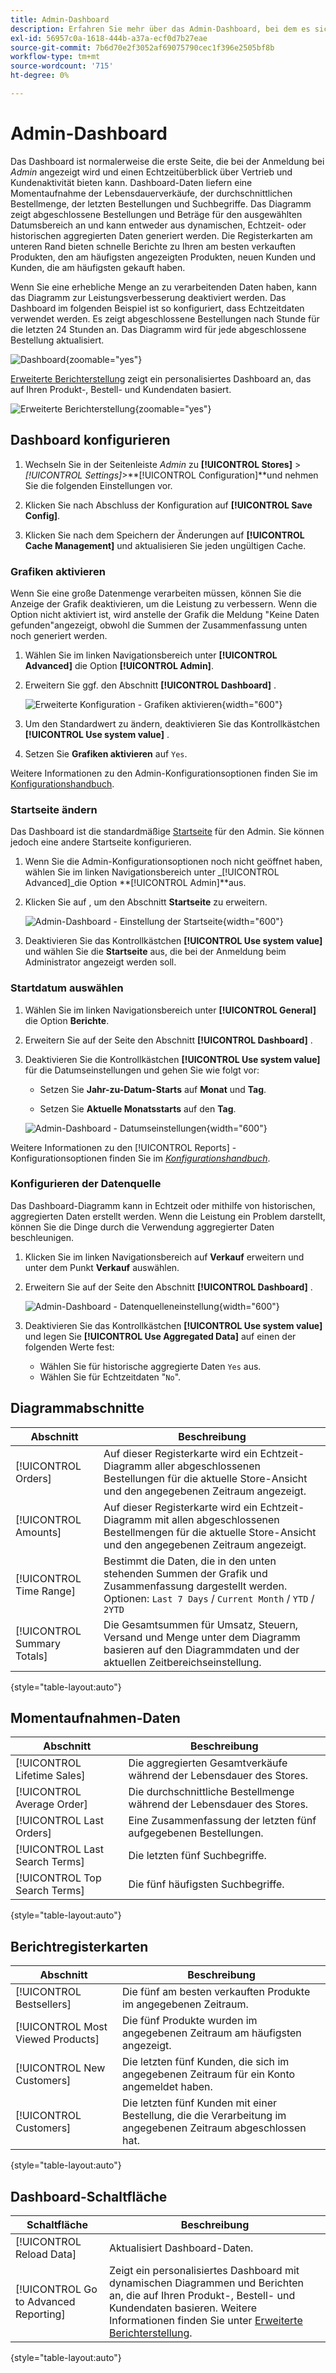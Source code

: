 ```yaml
---
title: Admin-Dashboard
description: Erfahren Sie mehr über das Admin-Dashboard, bei dem es sich normalerweise um die erste Seite handelt, die bei der Anmeldung angezeigt wird.
exl-id: 56957c0a-1618-444b-a37a-ecf0d7b27eae
source-git-commit: 7b6d70e2f3052af69075790cec1f396e2505bf8b
workflow-type: tm+mt
source-wordcount: '715'
ht-degree: 0%

---
```


# Admin-Dashboard

Das Dashboard ist normalerweise die erste Seite, die bei der Anmeldung bei _Admin_ angezeigt wird und einen Echtzeitüberblick über Vertrieb und Kundenaktivität bieten kann. Dashboard-Daten liefern eine Momentaufnahme der Lebensdauerverkäufe, der durchschnittlichen Bestellmenge, der letzten Bestellungen und Suchbegriffe. Das Diagramm zeigt abgeschlossene Bestellungen und Beträge für den ausgewählten Datumsbereich an und kann entweder aus dynamischen, Echtzeit- oder historischen aggregierten Daten generiert werden. Die Registerkarten am unteren Rand bieten schnelle Berichte zu Ihren am besten verkauften Produkten, den am häufigsten angezeigten Produkten, neuen Kunden und Kunden, die am häufigsten gekauft haben.

Wenn Sie eine erhebliche Menge an zu verarbeitenden Daten haben, kann das Diagramm zur Leistungsverbesserung deaktiviert werden. Das Dashboard im folgenden Beispiel ist so konfiguriert, dass Echtzeitdaten verwendet werden. Es zeigt abgeschlossene Bestellungen nach Stunde für die letzten 24 Stunden an. Das Diagramm wird für jede abgeschlossene Bestellung aktualisiert.

![Dashboard](./assets/dashboard-full.png){zoomable="yes"}

[Erweiterte Berichterstellung](business-intelligence.md#advanced-reporting) zeigt ein personalisiertes Dashboard an, das auf Ihren Produkt-, Bestell- und Kundendaten basiert.

![Erweiterte Berichterstellung](./assets/dashboard-advanced-reporting.png){zoomable="yes"}

## Dashboard konfigurieren

1. Wechseln Sie in der Seitenleiste _Admin_ zu **[!UICONTROL Stores]** > _[!UICONTROL Settings]_>**[!UICONTROL Configuration]**und nehmen Sie die folgenden Einstellungen vor.

1. Klicken Sie nach Abschluss der Konfiguration auf **[!UICONTROL Save Config]**.

1. Klicken Sie nach dem Speichern der Änderungen auf **[!UICONTROL Cache Management]** und aktualisieren Sie jeden ungültigen Cache.

### Grafiken aktivieren

Wenn Sie eine große Datenmenge verarbeiten müssen, können Sie die Anzeige der Grafik deaktivieren, um die Leistung zu verbessern. Wenn die Option nicht aktiviert ist, wird anstelle der Grafik die Meldung &quot;Keine Daten gefunden&quot;angezeigt, obwohl die Summen der Zusammenfassung unten noch generiert werden.

1. Wählen Sie im linken Navigationsbereich unter **[!UICONTROL Advanced]** die Option **[!UICONTROL Admin]**.

1. Erweitern Sie ggf. den Abschnitt **[!UICONTROL Dashboard]** .

   ![Erweiterte Konfiguration - Grafiken aktivieren](./assets/admin-dashboard-config.png){width="600"}

1. Um den Standardwert zu ändern, deaktivieren Sie das Kontrollkästchen **[!UICONTROL Use system value]** .

1. Setzen Sie **Grafiken aktivieren** auf `Yes`.

Weitere Informationen zu den Admin-Konfigurationsoptionen finden Sie im [Konfigurationshandbuch](../configuration-reference/advanced/admin.md).

### Startseite ändern

Das Dashboard ist die standardmäßige [Startseite](../configuration-reference/advanced/admin.md) für den Admin. Sie können jedoch eine andere Startseite konfigurieren.

1. Wenn Sie die Admin-Konfigurationsoptionen noch nicht geöffnet haben, wählen Sie im linken Navigationsbereich unter _[!UICONTROL Advanced]_die Option **[!UICONTROL Admin]**aus.

1. Klicken Sie auf , um den Abschnitt **Startseite** zu erweitern.

   ![Admin-Dashboard - Einstellung der Startseite](./assets/admin-startup-page.png){width="600"}

1. Deaktivieren Sie das Kontrollkästchen **[!UICONTROL Use system value]** und wählen Sie die **Startseite** aus, die bei der Anmeldung beim Administrator angezeigt werden soll.

### Startdatum auswählen

1. Wählen Sie im linken Navigationsbereich unter **[!UICONTROL General]** die Option **Berichte**.

1. Erweitern Sie auf der Seite den Abschnitt **[!UICONTROL Dashboard]** .

1. Deaktivieren Sie die Kontrollkästchen **[!UICONTROL Use system value]** für die Datumseinstellungen und gehen Sie wie folgt vor:

   - Setzen Sie **Jahr-zu-Datum-Starts** auf **Monat** und **Tag**.

   - Setzen Sie **Aktuelle Monatsstarts** auf den **Tag**.

   ![Admin-Dashboard - Datumseinstellungen](./assets/reports-dashboard.png){width="600"}

Weitere Informationen zu den [!UICONTROL Reports] -Konfigurationsoptionen finden Sie im [_Konfigurationshandbuch_](../configuration-reference/general/reports.md).

### Konfigurieren der Datenquelle

Das Dashboard-Diagramm kann in Echtzeit oder mithilfe von historischen, aggregierten Daten erstellt werden. Wenn die Leistung ein Problem darstellt, können Sie die Dinge durch die Verwendung aggregierter Daten beschleunigen.

1. Klicken Sie im linken Navigationsbereich auf **Verkauf** erweitern und unter dem Punkt **Verkauf** auswählen.

1. Erweitern Sie auf der Seite den Abschnitt **[!UICONTROL Dashboard]** .

   ![Admin-Dashboard - Datenquelleneinstellung](./assets/config-sales-dashboard.png){width="600"}

1. Deaktivieren Sie das Kontrollkästchen **[!UICONTROL Use system value]** und legen Sie **[!UICONTROL Use Aggregated Data]** auf einen der folgenden Werte fest:

   - Wählen Sie für historische aggregierte Daten `Yes` aus.
   - Wählen Sie für Echtzeitdaten &quot;`No`&quot;.

## Diagrammabschnitte

| Abschnitt | Beschreibung |
|--- |--- |
| [!UICONTROL Orders] | Auf dieser Registerkarte wird ein Echtzeit-Diagramm aller abgeschlossenen Bestellungen für die aktuelle Store-Ansicht und den angegebenen Zeitraum angezeigt. |
| [!UICONTROL Amounts] | Auf dieser Registerkarte wird ein Echtzeit-Diagramm mit allen abgeschlossenen Bestellmengen für die aktuelle Store-Ansicht und den angegebenen Zeitraum angezeigt. |
| [!UICONTROL Time Range] | Bestimmt die Daten, die in den unten stehenden Summen der Grafik und Zusammenfassung dargestellt werden. Optionen: `Last 7 Days` / `Current Month` / `YTD` / `2YTD` |
| [!UICONTROL Summary Totals] | Die Gesamtsummen für Umsatz, Steuern, Versand und Menge unter dem Diagramm basieren auf den Diagrammdaten und der aktuellen Zeitbereichseinstellung. |

{style="table-layout:auto"}

## Momentaufnahmen-Daten

| Abschnitt | Beschreibung |
|--- |--- |
| [!UICONTROL Lifetime Sales] | Die aggregierten Gesamtverkäufe während der Lebensdauer des Stores. |
| [!UICONTROL Average Order] | Die durchschnittliche Bestellmenge während der Lebensdauer des Stores. |
| [!UICONTROL Last Orders] | Eine Zusammenfassung der letzten fünf aufgegebenen Bestellungen. |
| [!UICONTROL Last Search Terms] | Die letzten fünf Suchbegriffe. |
| [!UICONTROL Top Search Terms] | Die fünf häufigsten Suchbegriffe. |

{style="table-layout:auto"}

## Berichtregisterkarten

| Abschnitt | Beschreibung |
|--- |--- |
| [!UICONTROL Bestsellers] | Die fünf am besten verkauften Produkte im angegebenen Zeitraum. |
| [!UICONTROL Most Viewed Products] | Die fünf Produkte wurden im angegebenen Zeitraum am häufigsten angezeigt. |
| [!UICONTROL New Customers] | Die letzten fünf Kunden, die sich im angegebenen Zeitraum für ein Konto angemeldet haben. |
| [!UICONTROL Customers] | Die letzten fünf Kunden mit einer Bestellung, die die Verarbeitung im angegebenen Zeitraum abgeschlossen hat. |

{style="table-layout:auto"}

## Dashboard-Schaltfläche

| Schaltfläche | Beschreibung |
|--- |--- |
| [!UICONTROL Reload Data] | Aktualisiert Dashboard-Daten. |
| [!UICONTROL Go to Advanced Reporting] | Zeigt ein personalisiertes Dashboard mit dynamischen Diagrammen und Berichten an, die auf Ihren Produkt-, Bestell- und Kundendaten basieren. Weitere Informationen finden Sie unter [Erweiterte Berichterstellung](business-intelligence.md#advanced-reporting). |

{style="table-layout:auto"}

